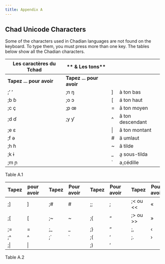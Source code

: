 ```yaml
---
title: Appendix A
---
```


## Chad Unicode Characters

Some of the characters used in Chadian languages are not found on the keyboard. To type them, you must press more than one key. The tables below show all the Chadian characters.


| **Les caractères du Tchad** | **   & Les tons**             |    |                  |
|-----------------------------|--------------------------|----|------------------|
| **Tapez ... pour avoir**    | **Tapez ... pour avoir** |    |                  |
| ;’ ’                        | ;n ŋ                     | ]  | à ton bas        |
| ;b ɓ                        | ;o ɔ                     | [  | á ton haut       |
| ;c ç                        | ;p œ                     | =  | ā ton moyen      |
| ;d ɗ                        | ;y ƴ                     | \^ | â ton descendant |
| ;e ɛ                        |                          | \| | ǎ ton montant    |
| ;f ə                        |                          | \# | ä umlaut         |
| ;h ɦ                        |                          | \~ | ã tilde          |
| ;k ɨ                        |                          | \_ | a̰ sous-tilda     |
| ;m ɲ                        |                          | \` | a̧ cédille        |

Table A.1

| **Tapez** | **pour** **avoir** |   | **Tapez** | **Pour** **avoir** |   | **Tapez** | **Pour** **avoir** |   | **Tapez**   | **Pour** **avoir** |
|-----------|--------------------|---|-----------|--------------------|---|-----------|--------------------|---|-------------|--------------------|
| ;]        | ]                  |   | ;\#       | \#                 |   | ;;        | ;                  |   | ;\< ou \<\< | «                  |
| ;[        | [                  |   | ;\~       | \~                 |   | ;{        | “                  |   | ;\> ou \>\> | »                  |
| ;=        | =                  |   | ;\_       | \_                 |   | ;}        | ”                  |   | ;,          | ‹                  |
| ;\^       | \^                 |   | ;\`       | \`                 |   | ;(        | ’                  |   | ;.          | ›                  |
| ;\|       | \|                 |   |           |                    |   | ;)        | ’                  |   |             |                    |

Table A.2


